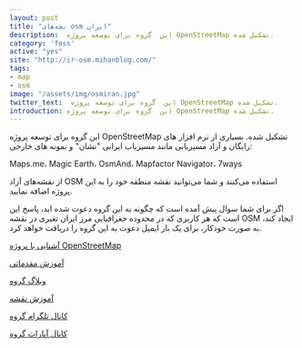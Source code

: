 ```yaml
---
layout: post
title: "بچه‌های osm ایران"
description:  این  گروه برای توسعه پروژه OpenStreetMap تشکیل شده.
category: 'foss'
active: "yes"
site: "http://ir-osm.mihanblog.com/"
tags:
- map
- osm
image: "/assets/img/osmiran.jpg"
twitter_text:  این  گروه برای توسعه پروژه OpenStreetMap تشکیل شده.
introduction: این  گروه برای توسعه پروژه OpenStreetMap تشکیل شده.
---
```


این  گروه برای توسعه پروژه OpenStreetMap تشکیل شده. بسیاری از نرم افزار های رایگان و آزاد مسیریابی مانند مسیریاب ایرانی "نشان" و نمونه های خارجی:

 Maps.me، Magic Earth، OsmAnd، Mapfactor Navigator، 7ways

از نقشه‌های آزاد OSM استفاده می‌کنند و شما می‌توانید نقشه منطقه خود را به این پروژه اضافه نمایید.

اگر برای شما سوال پیش آمده است که چگونه به این گروه دعوت شده اید، پاسخ این است که هر کاربری که در محدوده جغرافیایی مرز ایران تغیری در نقشه OSM ایجاد کند، به صورت خودکار، برای یک بار ایمیل دعوت به این گروه را دریافت خواهد کرد. 


[آشنایی با پروژه OpenStreetMap](https://wiki.openstreetmap.org/wiki/Fa:FAQ) 

[آموزش مقدماتی](https://wiki.openstreetmap.org/wiki/Fa:Beginners%27_guide)

 [وبلاگ گروه](http://ir-osm.mihanblog.com/)

[آموزش نقشه](http://ir-osm.mihanblog.com/post/5)

[کانال تلگرام گروه](https://t.me/openstreetmapir)

[کانال آپارات گروه](http://www.aparat.com/v/6h7G3)

